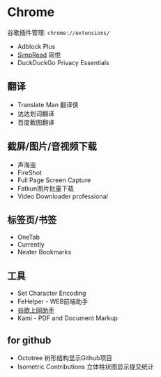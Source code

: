 # Chrome

谷歌插件管理: `chrome://extensions/`

* Adblock Plus
* [SimpRead](http://ksria.com/simpread/) 简悦
* DuckDuckGo Privacy Essentials

## 翻译

* Translate Man 翻译侠
* 达达划词翻译
* 百度截图翻译

## 截屏/图片/音视频下载

* 声海盗
* FireShot
* Full Page Screen Capture
* Fatkun图片批量下载
* Video Downloader professional

## 标签页/书签

* OneTab
* Currently
* Neater Bookmarks

## 工具

* Set Character Encoding
* FeHelper - WEB前端助手
* [谷歌上网助手](http://googlehelper.net/)
* Kami - PDF and Document Markup

## for github

* Octotree 树形结构显示Github项目
* Isometric Contributions 立体柱状图显示提交统计

